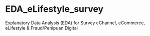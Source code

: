 # EDA_eLifestyle_survey
Explanatory Data Analysis (EDA) for Survey eChannel, eCommerce, eLifestyle &amp; Fraud/Penipuan Digital
